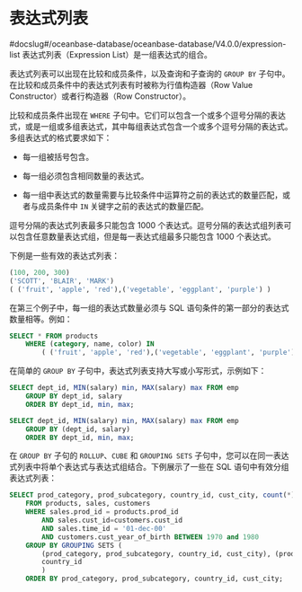 表达式列表 
==========================
#docslug#/oceanbase-database/oceanbase-database/V4.0.0/expression-list
表达式列表（Expression List）是一组表达式的组合。

表达式列表可以出现在比较和成员条件，以及查询和子查询的 `GROUP BY` 子句中。在比较和成员条件中的表达式列表有时被称为行值构造器（Row Value Constructor）或者行构造器（Row Constructor）。

比较和成员条件出现在 `WHERE` 子句中。它们可以包含一个或多个逗号分隔的表达式，或是一组或多组表达式，其中每组表达式包含一个或多个逗号分隔的表达式。多组表达式的格式要求如下：

* 每一组被括号包含。

  

* 每一组必须包含相同数量的表达式。

  

* 每一组中表达式的数量需要与比较条件中运算符之前的表达式的数量匹配，或者与成员条件中 `IN` 关键字之前的表达式的数量匹配。

  




逗号分隔的表达式列表最多只能包含 1000 个表达式。逗号分隔的表达式组列表可以包含任意数量表达式组，但是每一表达式组最多只能包含 1000 个表达式。

下例是一些有效的表达式列表：

```sql
(100, 200, 300)
('SCOTT', 'BLAIR', 'MARK')
( ('fruit', 'apple', 'red'),('vegetable', 'eggplant', 'purple') )
```



在第三个例子中，每一组的表达式数量必须与 SQL 语句条件的第一部分的表达式数量相等。例如：

```sql
SELECT * FROM products
    WHERE (category, name, color) IN
        ( ('fruit', 'apple', 'red'),('vegetable', 'eggplant', 'purple') );
```



在简单的 `GROUP BY` 子句中，表达式列表支持大写或小写形式，示例如下：

```sql
SELECT dept_id, MIN(salary) min, MAX(salary) max FROM emp
    GROUP BY dept_id, salary
    ORDER BY dept_id, min, max;

SELECT dept_id, MIN(salary) min, MAX(salary) max FROM emp
    GROUP BY (dept_id, salary)
    ORDER BY dept_id, min, max;
```



在 `GROUP BY` 子句的 `ROLLUP`、`CUBE` 和 `GROUPING SETS` 子句中，您可以在同一表达式列表中将单个表达式与表达式组结合。下例展示了一些在 SQL 语句中有效分组表达式列表：

```sql
SELECT prod_category, prod_subcategory, country_id, cust_city, count(*)
    FROM products, sales, customers
    WHERE sales.prod_id = products.prod_id
        AND sales.cust_id=customers.cust_id
        AND sales.time_id = '01-dec-00'
        AND customers.cust_year_of_birth BETWEEN 1970 and 1980
    GROUP BY GROUPING SETS (
        (prod_category, prod_subcategory, country_id, cust_city), (prod_category, prod_subcategory, country_id),        (prod_category, prod_subcategory),
        country_id
        )
    ORDER BY prod_category, prod_subcategory, country_id, cust_city;
```


